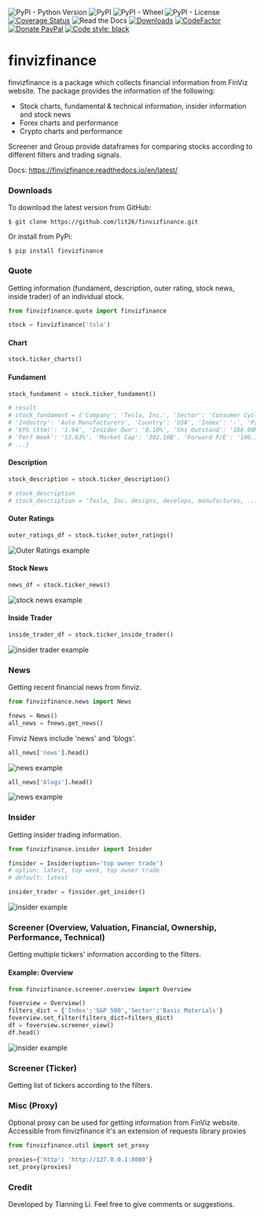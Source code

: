 ![PyPI - Python Version](https://img.shields.io/pypi/pyversions/finvizfinance)
![PyPI](https://img.shields.io/pypi/v/finvizfinance)
![PyPI - Wheel](https://img.shields.io/pypi/wheel/finvizfinance)
![PyPI - License](https://img.shields.io/pypi/l/finvizfinance?color=gre)
[![Coverage Status](https://coveralls.io/repos/github/lit26/finvizfinance/badge.svg)](https://coveralls.io/github/lit26/finvizfinance)
![Read the Docs](https://img.shields.io/readthedocs/finvizfinance)
[![Downloads](https://pepy.tech/badge/finvizfinance)](https://pepy.tech/project/finvizfinance)
[![CodeFactor](https://www.codefactor.io/repository/github/lit26/finvizfinance/badge/master)](https://www.codefactor.io/repository/github/lit26/finvizfinance/overview/master)
[![Donate PayPal](https://img.shields.io/badge/Donate%20%24-PayPal-brightgreen.svg)](https://www.paypal.me/TIANNINGL/)
[![Code style: black](https://img.shields.io/badge/code%20style-black-000000.svg)](https://github.com/psf/black)

# finvizfinance

finvizfinance is a package which collects financial information from FinViz website. The package provides the information of the following:

- Stock charts, fundamental & technical information, insider information and stock news
- Forex charts and performance
- Crypto charts and performance

Screener and Group provide dataframes for comparing stocks according to different filters and trading signals.

Docs: https://finvizfinance.readthedocs.io/en/latest/

### Downloads

To download the latest version from GitHub:

```
$ git clone https://github.com/lit26/finvizfinance.git
```

Or install from PyPi:

```
$ pip install finvizfinance
```

### Quote

Getting information (fundament, description, outer rating, stock news, inside trader) of an individual stock.

```python
from finvizfinance.quote import finvizfinance

stock = finvizfinance('tsla')
```

#### Chart

```python
stock.ticker_charts()
```

#### Fundament

```python
stock_fundament = stock.ticker_fundament()

# result
# stock_fundament = {'Company': 'Tesla, Inc.', 'Sector': 'Consumer Cyclical',
# 'Industry': 'Auto Manufacturers', 'Country': 'USA', 'Index': '-', 'P/E': '849.57',
# 'EPS (ttm)': '1.94', 'Insider Own': '0.10%', 'Shs Outstand': '186.00M',
# 'Perf Week': '13.63%', 'Market Cap': '302.10B', 'Forward P/E': '106.17',
# ...}
```

#### Description

```python
stock_description = stock.ticker_description()

# stock_description
# stock_description = 'Tesla, Inc. designs, develops, manufactures, ...'
```

#### Outer Ratings

```python
outer_ratings_df = stock.ticker_outer_ratings()
```

![Outer Ratings example](asset/outer_rating.png)

#### Stock News

```python
news_df = stock.ticker_news()
```

![stock news example](asset/stock_news.png)

#### Inside Trader

```python
inside_trader_df = stock.ticker_inside_trader()
```

![insider trader example](asset/insider_trader.png)

### News

Getting recent financial news from finviz.

```python
from finvizfinance.news import News

fnews = News()
all_news = fnews.get_news()
```

Finviz News include 'news' and 'blogs'.

```python
all_news['news'].head()
```

![news example](asset/news_news.png)

```python
all_news['blogs'].head()
```

![news example](asset/news_blogs.png)

### Insider

Getting insider trading information.

```python
from finvizfinance.insider import Insider

finsider = Insider(option='top owner trade')
# option: latest, top week, top owner trade
# default: latest

insider_trader = finsider.get_insider()
```

![insider example](asset/insider.png)

### Screener (Overview, Valuation, Financial, Ownership, Performance, Technical)

Getting multiple tickers' information according to the filters.

#### Example: Overview

```python
from finvizfinance.screener.overview import Overview

foverview = Overview()
filters_dict = {'Index':'S&P 500','Sector':'Basic Materials'}
foverview.set_filter(filters_dict=filters_dict)
df = foverview.screener_view()
df.head()
```

![insider example](asset/screen_overview.png)

### Screener (Ticker)

Getting list of tickers according to the filters.

### Misc (Proxy)

Optional proxy can be used for getting information from FinViz website. Accessible from finvizfinance
it's an extension of requests library proxies

```python
from finvizfinance.util import set_proxy

proxies={'http': 'http://127.0.0.1:8080'}
set_proxy(proxies)
```

### Credit

Developed by Tianning Li. Feel free to give comments or suggestions.
